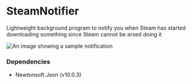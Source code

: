 # SteamNotifier
Lightweight background program to notify you when Steam has started downloading something since Steam cannot be arsed doing it


![An image showing a sample notification](http://i.imgur.com/lUDQ3LE.png)

### Dependencies
- Newtonsoft.Json (v10.0.3)
